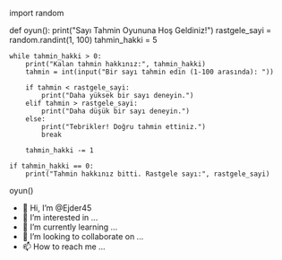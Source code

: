 import random

def oyun():
    print("Sayı Tahmin Oyununa Hoş Geldiniz!")
    rastgele_sayi = random.randint(1, 100)
    tahmin_hakki = 5

    while tahmin_hakki > 0:
        print("Kalan tahmin hakkınız:", tahmin_hakki)
        tahmin = int(input("Bir sayı tahmin edin (1-100 arasında): "))

        if tahmin < rastgele_sayi:
            print("Daha yüksek bir sayı deneyin.")
        elif tahmin > rastgele_sayi:
            print("Daha düşük bir sayı deneyin.")
        else:
            print("Tebrikler! Doğru tahmin ettiniz.")
            break

        tahmin_hakki -= 1

    if tahmin_hakki == 0:
        print("Tahmin hakkınız bitti. Rastgele sayı:", rastgele_sayi)

oyun()
- 👋 Hi, I’m @Ejder45
- 👀 I’m interested in ...
- 🌱 I’m currently learning ...
- 💞️ I’m looking to collaborate on ...
- 📫 How to reach me ...

<!---
Ejder45/Ejder45 is a ✨ special ✨ repository because its `README.md` (this file) appears on your GitHub profile.
You can click the Preview link to take a look at your changes.
--->
